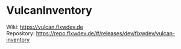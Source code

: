 # VulcanInventory
Wiki: https://vulcan.flxwdev.de \
Repository: https://repo.flxwdev.de/#/releases/dev/flxwdev/vulcan-inventory
